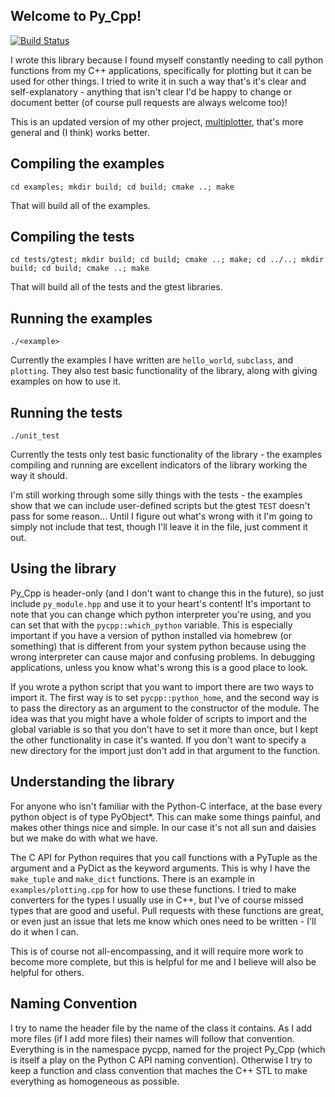 ## Welcome to Py_Cpp!

[![Build Status](https://travis-ci.org/bzcheeseman/py_cpp.svg?branch=master)](https://travis-ci.org/bzcheeseman/py_cpp)

I wrote this library because I found myself constantly needing to call python functions 
from my C++ applications, specifically for plotting but it can be used for other things.
I tried to write it in such a way that's it's clear and self-explanatory - anything that isn't
clear I'd be happy to change or document better (of course pull requests are always welcome too)!

This is an updated version of my other project, [multiplotter](https://github.com/bzcheeseman/multiplotter), that's more general and (I think) works better.

## Compiling the examples
```
cd examples; mkdir build; cd build; cmake ..; make
```
That will build all of the examples.

## Compiling the tests
```
cd tests/gtest; mkdir build; cd build; cmake ..; make; cd ../..; mkdir build; cd build; cmake ..; make
```
That will build all of the tests and the gtest libraries.

## Running the examples
```
./<example>
```
Currently the examples I have written are `hello_world`, `subclass`, and `plotting`.  They also test basic
functionality of the library, along with giving examples on how to use it.

## Running the tests
```
./unit_test
```
Currently the tests only test basic functionality of the library - the examples compiling and running are
excellent indicators of the library working the way it should.

I'm still working through some silly things with the tests - the examples show that we can include 
user-defined scripts but the gtest `TEST` doesn't pass for some reason...
Until I figure out what's wrong with it I'm going to simply not include that test, though I'll leave it in 
the file, just comment it out.

## Using the library
Py_Cpp is header-only (and I don't want to change this in the future), so just 
include `py_module.hpp` and use it to your heart's content! It's important to note that you can change
which python interpreter you're using, and you can set that with the `pycpp::which_python` variable. This
is especially important if you have a version of python installed via homebrew (or something) that is different
from your system python because using the wrong interpreter can cause major and confusing problems.
In debugging applications, unless you know what's wrong this is a good place to look.

If you wrote a python script that you want to import there are two ways to import it.  The first way is to
set `pycpp::python_home`, and the second way is to pass the directory as an argument to the constructor of
the module.  The idea was that you might have a whole folder of scripts to import and the global variable is
so that you don't have to set it more than once, but I kept the other functionality in case it's wanted.
If you don't want to specify a new directory for the import just don't add in that argument to the function.

## Understanding the library
For anyone who isn't familiar with the Python-C interface, at the base every python object is of 
type PyObject*.  This can make some things painful, and makes other things nice and simple. In our case
it's not all sun and daisies but we make do with what we have.

The C API for Python requires that you call functions with a PyTuple as the argument and a PyDict as
the keyword arguments.  This is why I have the `make_tuple` and `make_dict` functions.  There is an
example in `examples/plotting.cpp` for how to use these functions. I tried to make converters for the
types I usually use in C++, but I've of course missed types that are good and useful. Pull requests with
these functions are great, or even just an issue that lets me know which ones need to be written - I'll
do it when I can.

This is of course not all-encompassing, and it will require more work to become more complete, but this
is helpful for me and I believe will also be helpful for others.

## Naming Convention
I try to name the header file by the name of the class it contains.  As I add more files (if I add more files)
their names will follow that convention.  Everything is in the namespace pycpp, named for the project Py_Cpp
(which is itself a play on the Python C API naming convention).  Otherwise I try to keep a function and class
convention that maches the C++ STL to make everything as homogeneous as possible.
